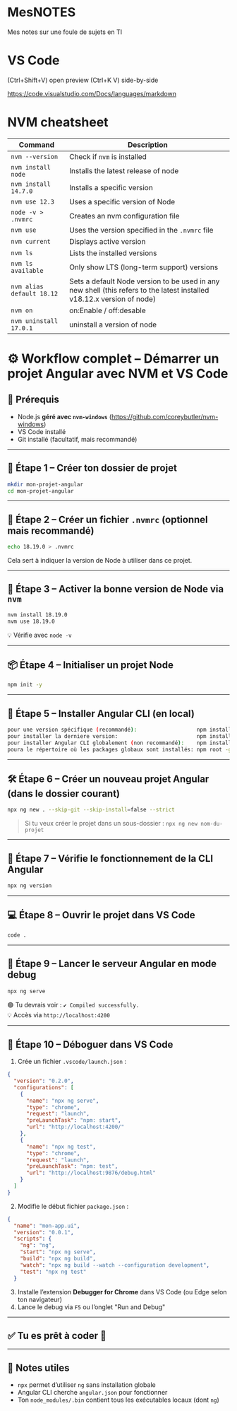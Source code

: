 # MesNOTES
Mes notes sur une foule de sujets en TI


# VS Code
(Ctrl+Shift+V) open preview
(Ctrl+K V) side-by-side 

https://code.visualstudio.com/Docs/languages/markdown


# NVM cheatsheet

Command | Description
---|---
`nvm --version` | Check if `nvm` is installed
`nvm install node` | Installs the latest release of node
`nvm install 14.7.0` | Installs a specific version
`nvm use 12.3` | Uses a specific version of Node
`node -v > .nvmrc` | Creates an nvm configuration file
`nvm use` | Uses the version specified in the `.nvmrc` file
`nvm current` | Displays active version
`nvm ls` | Lists the installed versions
`nvm ls available` | Only show LTS (long-term support) versions
`nvm alias default 18.12` | Sets a default Node version to be used in any new shell (this refers to the latest installed v18.12.x version of node)
`nvm on` | on:Enable / off:desable
`nvm uninstall 17.0.1`| uninstall a version of node

#


# ⚙️ Workflow complet – Démarrer un projet Angular avec NVM et VS Code

## 🧰 Prérequis

- Node.js **géré avec `nvm-windows`** (https://github.com/coreybutler/nvm-windows)
- VS Code installé
- Git installé (facultatif, mais recommandé)

---

## 🧩 Étape 1 – Créer ton dossier de projet

```bash
mkdir mon-projet-angular
cd mon-projet-angular
```

---

## 🧬 Étape 2 – Créer un fichier `.nvmrc` (optionnel mais recommandé)

```bash
echo 18.19.0 > .nvmrc
```

Cela sert à indiquer la version de Node à utiliser dans ce projet.

---

## 🔄 Étape 3 – Activer la bonne version de Node via `nvm`

```bash
nvm install 18.19.0
nvm use 18.19.0
```

💡 Vérifie avec `node -v`

---

## 📦 Étape 4 – Initialiser un projet Node

```bash
npm init -y
```

---

## 🧱 Étape 5 – Installer Angular CLI **(en local)**

```bash
pour une version spécifique (recommandé):                   npm install --save-dev @angular/cli@18
pour installer la derniere version:                         npm install --save-dev @angular/cli
pour installer Angular CLI globalement (non recommandé):    npm install -g @angular/cli
poura le répertoire où les packages globaux sont installés: npm root -g
```

---

## 🛠️ Étape 6 – Créer un nouveau projet Angular (dans le dossier courant)

```bash
npx ng new . --skip-git --skip-install=false --strict
```

> Si tu veux créer le projet dans un sous-dossier : `npx ng new nom-du-projet`

---

## 🧪 Étape 7 – Vérifie le fonctionnement de la CLI Angular

```bash
npx ng version
```

---

## 💻 Étape 8 – Ouvrir le projet dans VS Code

```bash
code .
```

---

## 🐞 Étape 9 – Lancer le serveur Angular en mode debug

```bash
npx ng serve
```

🟢 Tu devrais voir : `✔ Compiled successfully.`  
💡 Accès via `http://localhost:4200`

---

## 🐛 Étape 10 – Déboguer dans VS Code

1. Crée un fichier `.vscode/launch.json` :

```json
{
  "version": "0.2.0",
  "configurations": [
    {
      "name": "npx ng serve",
      "type": "chrome",
      "request": "launch",
      "preLaunchTask": "npm: start",
      "url": "http://localhost:4200/"
    },
    {
      "name": "npx ng test",
      "type": "chrome",
      "request": "launch",
      "preLaunchTask": "npm: test",
      "url": "http://localhost:9876/debug.html"
    }
  ]
}
```
2. Modifie le début fichier `package.json` :
```json
{
  "name": "mon-app.ui",
  "version": "0.0.1",
  "scripts": {
    "ng": "ng",
    "start": "npx ng serve",
    "build": "npx ng build",
    "watch": "npx ng build --watch --configuration development",
    "test": "npx ng test"    
  }
```

3. Installe l’extension **Debugger for Chrome** dans VS Code (ou Edge selon ton navigateur)
4. Lance le debug via `F5` ou l’onglet "Run and Debug"

---

## ✅ Tu es prêt à coder 🚀

---

## 📌 Notes utiles

- `npx` permet d’utiliser `ng` sans installation globale
- Angular CLI cherche `angular.json` pour fonctionner
- Ton `node_modules/.bin` contient tous les exécutables locaux (dont `ng`)
